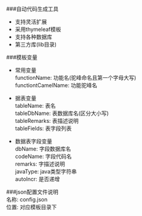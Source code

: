 ﻿###自动代码生成工具  
* 支持灵活扩展  
* 采用thymeleaf模板 
* 支持各种数据库 
* 第三方库(lib目录)

###模板变量 
* 常用变量  
functionName: 功能名(驼峰命名且第一个字母大写)  
functiontCamelName: 功能驼峰名  

* 据表变量    
tableName: 表名  
tableDbName: 表数据库名(区分大小写)  
tableRemarks: 表描述说明  
tableFields: 表字段列表   

* 数据表字段变量    
dbName: 字段数据库名  
codeName: 字段代码名  
remarks: 字描述说明   
javaType: java类型字符串  
autoIncr: 是否递增 

###json配置文件说明  
名称: config.json  
位置: 对应模板目录下  

